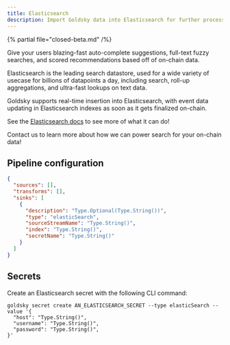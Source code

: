 ```yaml
---
title: Elasticsearch
description: Import Goldsky data into Elasticsearch for further processing and querying.
---
```


{% partial file="closed-beta.md" /%}

Give your users blazing-fast auto-complete suggestions, full-text fuzzy searches, and scored recommendations based off of on-chain data.

Elasticsearch is the leading search datastore, used for a wide variety of usecase for billions of datapoints a day, including search, roll-up aggregations, and ultra-fast lookups on text data.

Goldsky supports real-time insertion into Elasticsearch, with event data updating in Elasticsearch indexes as soon as it gets finalized on-chain.

See the [Elasticsearch docs](https://www.elastic.co/guide/en/elasticsearch/reference/7.17/elasticsearch-intro.html) to see more of what it can do!

Contact us to learn more about how we can power search for your on-chain data!

## Pipeline configuration

```json
{
  "sources": [],
  "transforms": [],
  "sinks": [
    {
      "description": "Type.Optional(Type.String())",
      "type": "elasticSearch",
      "sourceStreamName": "Type.String()",
      "index": "Type.String()",
      "secretName": "Type.String()"
    }
  ]
}
```

## Secrets

Create an Elasticsearch secret with the following CLI command:

```shell
goldsky secret create AN_ELASTICSEARCH_SECRET --type elasticSearch --value '{
  "host": "Type.String()",
  "username": "Type.String()",
  "password": "Type.String()",
}'
```
